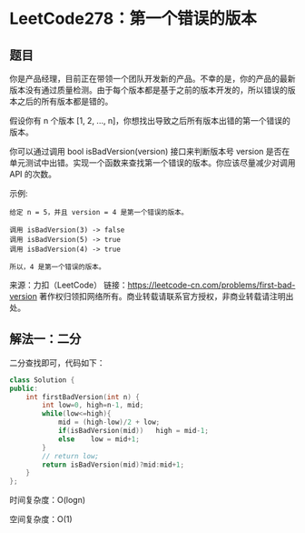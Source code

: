 # LeetCode278：第一个错误的版本

## 题目

你是产品经理，目前正在带领一个团队开发新的产品。不幸的是，你的产品的最新版本没有通过质量检测。由于每个版本都是基于之前的版本开发的，所以错误的版本之后的所有版本都是错的。

假设你有 n 个版本 [1, 2, ..., n]，你想找出导致之后所有版本出错的第一个错误的版本。

你可以通过调用 bool isBadVersion(version) 接口来判断版本号 version 是否在单元测试中出错。实现一个函数来查找第一个错误的版本。你应该尽量减少对调用 API 的次数。

示例:

```
给定 n = 5，并且 version = 4 是第一个错误的版本。

调用 isBadVersion(3) -> false
调用 isBadVersion(5) -> true
调用 isBadVersion(4) -> true

所以，4 是第一个错误的版本。 
```

来源：力扣（LeetCode）
链接：https://leetcode-cn.com/problems/first-bad-version
著作权归领扣网络所有。商业转载请联系官方授权，非商业转载请注明出处。

## 解法一：二分

二分查找即可，代码如下：

```c++
class Solution {
public:
    int firstBadVersion(int n) {
        int low=0, high=n-1, mid;
        while(low<=high){
            mid = (high-low)/2 + low;
            if(isBadVersion(mid))   high = mid-1;
            else    low = mid+1;
        }
        // return low;
        return isBadVersion(mid)?mid:mid+1;
    }
};
```

时间复杂度：O(logn)

空间复杂度：O(1)

